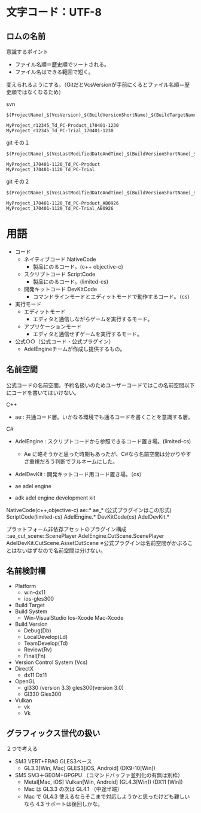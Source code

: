 # 文字コード：UTF-8

## ロムの名前

意識するポイント
- ファイル名順＝歴史順でソートされる。
- ファイル名はできる範囲で短く。

変えられるようにする。（GitだとVcsVersionが手前にくるとファイル名順＝歴史順ではなくなるため）

svn
```
$(ProjectName)_$(VcsVersion)_$(BuildVersionShortName)_$(BuildTargetName)_$(BuildDateAndTime)

MyProject_r12345_Td_PC-Product_170401-1230
MyProject_r12345_Td_PC-Trial_170401-1230
```

git その１
```
$(ProjectName)_$(VcsLastModifiedDateAndTime)_$(BuildVersionShortName)_$(BuildTargetName)

MyProject_170401-1120_Td_PC-Product
MyProject_170401-1120_Td_PC-Trial
```

git その２
```
$(ProjectName)_$(VcsLastModifiedDateAndTime)_$(BuildVersionShortName)_$(BuildTargetName_$(VcsVersion)

MyProject_170401-1120_Td_PC-Product_AB0926
MyProject_170401-1120_Td_PC-Trial_AB0926
```

# 用語

- コード
    - ネイティブコード NativeCode
        - 製品にのるコード。(c++ objective-c)
    - スクリプトコード ScriptCode
        - 製品にのるコード。(limited-cs)
    - 開発キットコード DevKitCode
        - コマンドラインモードとエディットモードで動作するコード。（cs)
- 実行モード
    - エディットモード
        - エディタと通信しながらゲームを実行するモード。
    - アプリケーションモード
        - エディタと通信せずゲームを実行するモード。
- 公式○○（公式コード・公式プラグイン）
    - AdelEngineチームが作成し提供するもの。

## 名前空間

公式コードの名前空間。予約名扱いのためユーザーコードではこの名前空間以下にコードを書いてはいけない。

C++

- ae:: 共通コード層。いかなる環境でも通るコードを書くことを意識する層。


C#

- AdelEngine : スクリプトコードから参照できるコード置き場。(limited-cs)
    - Ae に略そうかと思った時期もあったが、C#なら名前空間は分かりやすさ重視だろう判断でフルネームにした。
- AdelDevKit : 開発キットコード用コード置き場。（cs）

- ae   adel engine
- adk  adel engine development kit

NativeCode(c++,objective-c) ae::* ae_* (公式プラグインはこの形式) 
ScriptCode(limited-cs) AdelEngine.*
DevKitCode(cs) AdelDevKit.*

プラットフォーム非依存アセットのプラグイン構成
::ae_cut_scene::ScenePlayer
AdelEngine.CutScene.ScenePlayer
AdelDevKit.CutScene.AssetCutScene
※公式プラグインは名前空間がかぶることはないはずなので名前空間は分けない。

## 名前検討欄

- Platform
    - win-dx11
    - ios-gles300
- Build Target
- Build System
    - Win-VisualStudio Ios-Xcode Mac-Xcode
- Build Version
    - Debug(Db)
    - LocalDevelop(Ld) 
    - TeamDevelop(Td)
    - Review(Rv)
    - Final(Fn)
- Version Control System (Vcs)
- DirectX
    - dx11 Dx11
- OpenGL
    - gl330 (version 3.3) gles300(version 3.0)
    - Gl330 Gles300
- Vulkan
    - vk
    - Vk

## グラフィックス世代の扱い

２つで考える
- SM3 VERT+FRAG GLES3ベース
    - GL3.3[Win, Mac] GLES3[iOS, Android] (DX9-10[Win])
- SM5 SM3＋GEOM+GPGPU （コマンドバッファ並列化の有無は別枠）
    - Metal[Mac, iOS] Vulkan[Win, Android] (GL4.3[Win]) (DX11 [Win])
    - Mac は GL3.3 の次は GL4.1 （中途半端）
    - Mac で GL4.3 使えるならそこまで対応しようかと思ったけども難しいなら 4.3 サポートは後回しかな。



